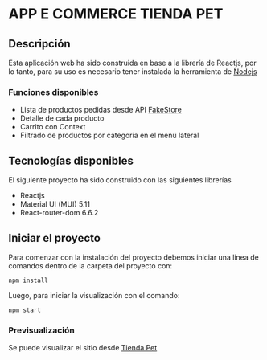 # APP E COMMERCE TIENDA PET

## Descripción

Esta aplicación web ha sido construida en base a la librería de Reactjs, por lo tanto, para su uso es necesario tener instalada la herramienta de [Nodejs](https://nodejs.org/en/) 

### Funciones disponibles

- Lista de productos pedidas desde API [FakeStore](https://fakestoreapi.com/)
- Detalle de cada producto
- Carrito con Context
- Filtrado de productos por categoría en el menú lateral

## Tecnologías disponibles
El siguiente proyecto ha sido construido con las siguientes librerías

- Reactjs
- Material UI (MUI) 5.11
- React-router-dom 6.6.2

## Iniciar el proyecto

Para comenzar con la instalación del proyecto debemos iniciar una linea de comandos dentro de la carpeta del proyecto con:

`npm install`

Luego, para iniciar la visualización con el comando:

`npm start`

### Previsualización

Se puede visualizar el sitio desde [Tienda Pet](https://luminous-belekoy-c7967d.netlify.app/)